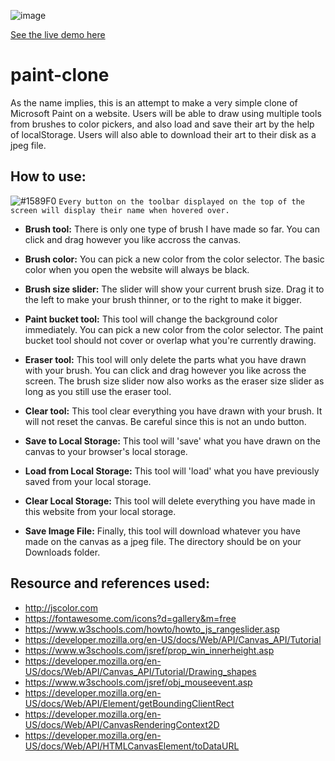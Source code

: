 ![image](https://user-images.githubusercontent.com/55536824/204709802-875167e2-8d16-4a73-b06e-5c288254ae69.png)


[See the live demo here](https://rifkyzena.github.io/paint-clone/)

# paint-clone
As the name implies, this is an attempt to make a very simple clone of Microsoft Paint on a website. Users will be able to draw using multiple tools from brushes to color pickers, and also load and save their art by the help of localStorage. Users will also able to download their art to their disk as a jpeg file. 

## How to use:
![#1589F0](https://placehold.co/15x15/1589F0/1589F0.png) `Every button on the toolbar displayed on the top of the screen will display their name when hovered over.`

- **Brush tool:** There is only one type of brush I have made so far. You can click and drag however you like accross the canvas.
- **Brush color:** You can pick a new color from the color selector. The basic color when you open the website will always be black.
- **Brush size slider:** The slider will show your current brush size. Drag it to the left to make your brush thinner, or to the right to make it bigger.
- **Paint bucket tool:** This tool will change the background color immediately. You can pick a new color from the color selector. The paint bucket tool should not cover or overlap what you're currently drawing.

- **Eraser tool:** This tool will only delete the parts what you have drawn with your brush. You can click and drag however you like across the screen. The brush size slider now also works as the eraser size slider as long as you still use the eraser tool.

- **Clear tool:** This tool clear everything you have drawn with your brush. It will not reset the canvas. Be careful since this is not an undo button.

- **Save to Local Storage:** This tool will 'save' what you have drawn on the canvas to your browser's local storage.

- **Load from Local Storage:** This tool will 'load' what you have previously saved from your local storage. 

- **Clear Local Storage:** This tool will delete everything you have made in this website from your local storage.

- **Save Image File:** Finally, this tool will download whatever you have made on the canvas as a jpeg file. The directory should be on your Downloads folder.

## Resource and references used:
- http://jscolor.com
- https://fontawesome.com/icons?d=gallery&m=free
- https://www.w3schools.com/howto/howto_js_rangeslider.asp
- https://developer.mozilla.org/en-US/docs/Web/API/Canvas_API/Tutorial
- https://www.w3schools.com/jsref/prop_win_innerheight.asp
- https://developer.mozilla.org/en-US/docs/Web/API/Canvas_API/Tutorial/Drawing_shapes
- https://www.w3schools.com/jsref/obj_mouseevent.asp
- https://developer.mozilla.org/en-US/docs/Web/API/Element/getBoundingClientRect
- https://developer.mozilla.org/en-US/docs/Web/API/CanvasRenderingContext2D
- https://developer.mozilla.org/en-US/docs/Web/API/HTMLCanvasElement/toDataURL


